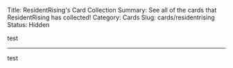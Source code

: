 Title: ResidentRising's Card Collection
Summary: See all of the cards that ResidentRising has collected!
Category: Cards
Slug: cards/residentrising
Status: Hidden

test

---
test